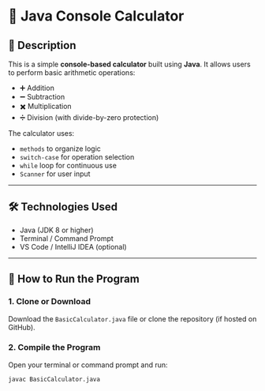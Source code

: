 # 🧮 Java Console Calculator

## 📌 Description

This is a simple **console-based calculator** built using **Java**. It allows users to perform basic arithmetic operations:

- ➕ Addition  
- ➖ Subtraction  
- ✖️ Multiplication  
- ➗ Division (with divide-by-zero protection)

The calculator uses:
- `methods` to organize logic  
- `switch-case` for operation selection  
- `while` loop for continuous use  
- `Scanner` for user input

---

## 🛠 Technologies Used

- Java (JDK 8 or higher)  
- Terminal / Command Prompt  
- VS Code / IntelliJ IDEA (optional)

---

## 🚀 How to Run the Program

### 1. Clone or Download
Download the `BasicCalculator.java` file or clone the repository (if hosted on GitHub).

### 2. Compile the Program
Open your terminal or command prompt and run:
```bash
javac BasicCalculator.java
